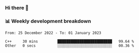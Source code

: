 ### Hi there 👋

### 📊 Weekly development breakdown
<!--START_SECTION:waka-->

```text
From: 25 December 2022 - To: 01 January 2023

C++     30 mins         █████████████████████████   99.64 %
Other   0 secs          ░░░░░░░░░░░░░░░░░░░░░░░░░   00.36 %
```

<!--END_SECTION:waka-->
